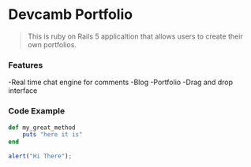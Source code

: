 # Devcamb Portfolio

>This is ruby on Rails 5 applicaltion that allows users to create their own portfolios.

### Features 

-Real time chat engine for comments
-Blog
-Portfolio
-Drag and drop interface

### Code Example

```Ruby
def my_great_method
	puts "here it is"
end
```

```javascript
alert("Hi There"); 

```